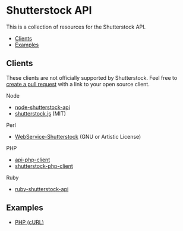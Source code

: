 # Shutterstock API

This is a collection of resources for the Shutterstock API.

 * [Clients](#clients)
 * [Examples](#examples)

## Clients

These clients are not officially supported by Shutterstock. Feel free to [create a pull request](https://help.github.com/articles/using-pull-requests) with a link to your open source client.

Node

 * [node-shutterstock-api](https://github.com/shutterstock/node-shutterstock-api)
 * [shutterstock.js](https://github.com/silas/shutterstock.js) (MIT)

Perl

 * [WebService-Shutterstock](http://search.cpan.org/~bphillips/WebService-Shutterstock/) (GNU or Artistic License)

PHP

 * [api-php-client](https://github.com/shutterstock/api-php-client)
 * [shutterstock-php-client](https://github.com/bbaisley/shutterstock-php-client)

Ruby

 * [ruby-shutterstock-api](https://github.com/shutterstock/ruby-shutterstock-api)

## Examples

 * [PHP (cURL)](https://github.com/shutterstock/api/blob/master/examples/php-curl/index.php)
